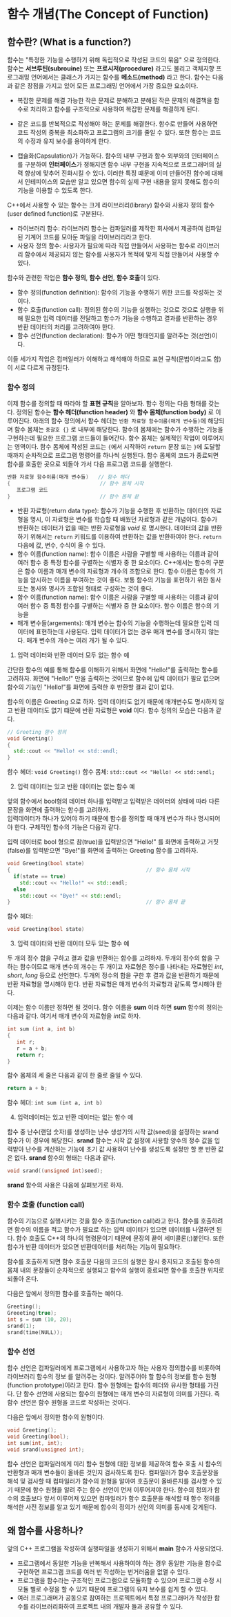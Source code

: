 # 함수 개념(The Concept of Function)

## 함수란? (What is a function?)

함수는 "특정한 기능을 수행하기 위해 독립적으로 작성된 코드의 묶음" 으로 정의한다. 함수는 **서브루틴(subrouine)** 또는 **프로시저(procedure)** 라고도 불리고 객체지향 프로그래밍 언어에서는 클래스가 가지는 함수를 **메소드(method)** 라고 한다. 함수는 다음과 같은 장점을 가지고 있어 모든 프로그래밍 언어에서 가장 중요한 요소이다.

* 복잡한 문제를 해결 가능한 작은 문제로 분해하고 분해된 작은 문제의 해결책을 함수로 처리하고 함수를 구조적으로 사용하여 복잡한 문제를 해결하게 된다.

* 같은 코드를 반복적으로 작성해야 하는 문제를 해결한다. 함수로 만들어 사용하면 코드 작성의 중복을 최소화하고 프로그램의 크기를 줄일 수 있다. 또한 함수는 코드의 수정과 유지 보수를 용이하게 한다. 

* 캡슐화(Capsulation)가 가능하다. 함수의 내부 구현과 함수 외부와의 인터페이스를 구분하여 **인터페이스**가 졍해지면 함수 내부 구현을 지속적으로 프로그래머의 실력 향상에 
맞추어 진화시킬 수 있다. 이러한 특징 떄문에 이미 만들어진 함수에 대해서 인테피이스의 모습만 알고 있으면 함수의 실제 구현 내용을 알지 못해도 함수의 기능을 이용할 수 있도록 한다.

C++에서 사용할 수 있는 함수는 크게 라이브러리(library) 함수와 사용자 정의 함수(user defined function)로 구분된다.

   + 라이브러리 함수: 라이브러리 함수는 컴파일러를 제작한 회사에서 제공하여 컴파일된 기계어 코드를 모아둔 파일을 라이브러리라고 한다. 
   + 사용자 정의 함수: 사용자가 필요에 따라 직접 만들어서 사용하는 함수로 라이브러리 함수에서 제공되지 않는 함수를 사용자가 목적에 맞게 직접 만들어서 사용할 수 있다.
   
함수와 관련한 작업은 **함수 정의**, **함수 선언**, **함수 호출**이 있다. 

* 함수 정의(function definition): 함수의 기능을 수행하기 위한 코드를 작성하는 것이다.
* 함수 호출(function call): 정의된 함수의 기능을 실행하는 것으로 것으로 실행을 위해 필요한 입력 데이터를 전달하고 함수가 기능을 수행하고 결과를 반환하는 경우
반환 데이터의 처리를 고려하여야 한다.
* 함수 선언(function declaration): 함수가 어떤 형태인지를 알려주는 것(선언)이다. 

이들 세가지 작업은 컴퍼일러가 이해하고 해석해야 하므로 표현 규칙(문법이라고도 함)이 서로 다르게 규정된다.

### 함수 정의

이제 함수를 정의할 때 따라야 할 **표현 규칙**을 알아보자. 함수 정의는 다음 형태를 갖는다. 
정의된 함수는 **함수 헤더(function header)** 와 **함수 몸체(function body)** 로 이루어진다. 
아래의 함수 정의에서 함수 헤더는 ```반환 자료형 함수이름(매개 변수들)```에 해당되며 함수 몸체는 ```중괄호 {}``` 로 내부에 해당한다. 
함수의 몸체에는 함수가 수행하는 기능을 구현하는데 필요한 프로그램 코드들이 들어간다. 함수 몸체는 실제적인 작업이 이루어지는 영역이다. 
함수 몸체에 작성된 코드는 ```{```에서 시작하여 ```return``` 문장 또는 ```}```에 도달할 때까지 순차적으로 프로그램 명령어를 하나씩 실행된다. 
함수 몸체의 코드가 종료되면 함수를 호출한 곳으로 되돌아 가서 다음 프로그램 코드를 실행한다. 

```C++
반환 자료형 함수이름(매개 변수들)   // 함수 헤더
{                             // 함수 몸체 시작
   프로그램 코드 
}                             // 함수 몸체 끝 
```
* 반환 자료형(return data type): 함수가 기능을 수행한 후 반환하는 데이터의 자료형을 명시, 이 자료형은 변수를 학습할 때 배웠던 자료형과 같은 개념이다. 
함수가 반환하는 데이터가 없을 때는 반환 자료형을 *void* 로 명시한다. 데이터의 값을 반환하기 위해서는 ```return```  키워드를 이용하여 반환하는 값을 반환하여야 한다.
```return``` 다음에 값, 변수, 수식이 올 수 있다. 
* 함수 이름(function name): 함수 이름은 사람을 구별할 때 사용하는 이름과 같이 여러 함수 중 특정 함수를 구별하는 식별자 중 한 요소이다. C++에서는 함수의 구분은 함수 이름과 매개 변수의 자료형과 개수의 조합으로 한다. 
함수 이름은 함수의 기능을 암시하는 이름을 부여하는 것이 좋다. 보통 함수의 기능을 표현하기 위한 동사 또는 동사와 명사가 조합된 형태로 구성하는 것이 좋다. 
* 함수 이름(function name): 함수 이름은 사람을 구별할 때 사용하는 이름과 같이 여러 함수 중 특정 함수를 구별하는 식별자 중 한 요소이다. 함수 이름은 함수의 기능을 
* 매개 변수들(argements): 매개 변수는 함수의 기능을 수행하는데 필요한 입력 데이터에 표현하는데 사용된다. 입력 데이터가 없는 경우 매개 변수를 명시하지 않는다. 매개 변수의 개수는 여러 개가 될 수 있다.
 

1. 입력 데이터와 반환 데이터 모두 없는 함수 예 

간단한 함수의 예를 통해 함수를 이해하기 위해서 화면에 "Hello!"를 출력하는 함수를 고려하자. 
화면에 "Hello!" 만을 출력하는 것이므로 함수에 입력 데이터가 필요 없으며 함수의 기능인 "Hello!"를 화면에 출력한 후 반환할 결과 값이 없다.

함수의 이름은 Greeting 으로 하자. 입력 데이터도 없기 때문에 매개변수도 명시하지 않고 반환 데이터도 없기 떄문에 반환 자료형은 **void** 이다.
함수 정의의 모습은 다음과 같다.
 
```C++
// Greeting 함수 정의 
void Greeting()
{
  std::cout << "Hello! << std::endl;
}
```
함수 헤더: ```void Greeting()```
함수 몸체: ```std::cout << "Hello! << std::endl;```

2. 입력 데이터는 있고 반환 데이터는 없는 함수 예

앞의 함수에서 bool형의 데이터 하나를 입력받고 입력받은 데이터의 상태에 따라 다른 문장을 화면에 출력하는 함수를 고려하자.  
입력데이터가 하나가 있어야 하기 때문에 함수를 정의할 때 매개 변수가 하나 명시되어야 한다. 구체적인 함수의 기능은 다음과 같다. 

입력 데이터로 bool 형으로 참(true)을 입력받으면 "Hello!" 를 화면에 출력하고 거짓(false)를 입력받으면 "Bye!"를 화면에
출력하는 Greeting 함수를 고려하자.

```C++
void Greeting(bool state)
{                                            // 함수 몸체 시작
  if(state == true) 
    std::cout << "Hello!" << std::endl;
  else 
    std::cout << "Bye!" << std::endl;
}                                            // 함수 몸체 끝
```

함수 헤더: 
```c++
void Greeting(bool state)
```


3. 입력 데이터와 반환 데이터 모두 있는 함수 예 

두 개의 정수 합을 구하고 결과 값을 반환하는 함수를 고려하자. 
두개의 정수의 합을 구하는 함수이므로 매개 변수의 개수는 두 개이고 자료형은 정수를 나타내는 자료형인 *int*, *short*, *long* 등으로 선언한다.
두개의 정수의 합을 구한 후 결과 값을 반환하기 때문에 반환 자료형을 명시해야 한다. 반환 자료형은 
매개 변수의 자료형과 같도록 명시해야 한다.

이제는 함수 이름만 정하면 될 것이다. 함수 이름을 **sum** 이라 하면 **sum** 함수의 정의는 다음과 같다.
여기서 매개 변수의 자료형을 *int*로 하자.

```C++
int sum (int a, int b)
{
   int r;
   r = a + b;
   return r;
}
```
함수 몸체의 세 줄은 다음과 같이 한 줄로 줄일 수 있다. 

```C++ 
return a + b;
``` 
함수 헤더: ```int sum (int a, int b)```

4. 입력데이터는 있고 반환 데이터는 없는 함수 예 

함수 중 난수(랜덤 숫자)를 생성하는 난수 생성기의 시작 값(seed)을 설정하는 srand 함수가 이 경우에 해당한다. 
**srand** 함수는 시작 값 설정에 사용할 양수의 정수 값을 입력받아 난수를 계산하는 기능에 초기 값 사용하여 난수를 생성도록 설정만 할 뿐 반환 값은 없다. 
**srand** 함수의 형태는 다음과 같다.

```C++
void srand((unsigned int)seed);
```
**srand** 함수의 사용은 다음에 살펴보기로 하자.

### 함수 호출 (function call)

함수의 기능으로 실행시키는 것을 함수 호출(function call)라고 한다. 함수를 호출하려면 함수의 이름을 적고 함수가 필요로 하는 입력 데이터가 있으면 
데이터를 나열하면 된다. 함수 호출도 C++의 하나의 명령문이기 때문에 문장의 끝이 세미콜론(;)붙인다. 또한 함수가 반환 데이터가 있으면 반환데이터를 
처리하는 기능이 필요하다. 

함수를 호출하게 되면 함수 호출문 다음의 코드의 실행은 잠시 중지되고 호출된 함수의 몸체 내의 문장들이 순차적으로 실행되고 함수의 실행이 종료되면 
함수를 호출한 위치로 되돌아 온다. 

다음은 앞에서 정의한 함수를 호출하는 예이다. 

```C++
Greeting();
Greeeting(true);
int s = sum (10, 20);
srand(1);
srand(time(NULL));
```

### 함수 선언

함수 선언은 컴파일러에게 프로그램에서 사용하고자 하는 사용자 정의함수를 비롯하여 라이브러리 함수의 정보 를 알려주는 것이다. 
알려주어야 할 함수의 정보를 함수 원형(function prototype)이라고 한다. 함수 원형에는 함수의 헤더와 유사한 형태를 가진다. 단 함수 선언에 사용되는 
함수의 원형에는 매개 변수의 자료형이 의미를 가진다. 즉 함수 선언은 함수 원형을 코드로 작성하는 것이다. 

다음은 앞에서 정의한 함수의 원형이다. 

```C++
void Greeting();
void Greeting(bool);
int sum(int, int);
void srand(unsigned int);
```
함수 선언은 컴파일러에게 미리 함수 원형에 대한 정보를 제공하여 함수 호출 시 함수의 반환형과 매개 변수들이 올바른 것인지 검사하도록 한다. 컴파일러가 함수 호출문장을 
해석 및 검사할 때 컴파일러가 함수의 원형을 알아여 호출문이 올바른지를 검사할 수 있기 때문에 함수 원형을 알려 주는 함수 선언이 먼저 이루어져야 한다. 
함수의 정의가 함수의 호출보다 앞서 이루어져 있으면 컴파일러가 함수 호출문을 해석할 때 함수 정의를 해석한 사전 정보를 알고 있기 때문에 함수의 정의가 선언의 의미를 동시에 갖게된다. 

## 왜 함수를 사용하나?

앞의 C++ 프로그램을 작성하여 실행파일을 생성하기 위해서 **main** 함수가 사용되었다. 

* 프로그램에서 동일한 기능을 반복해서 사용하여야 하는 경우 동일한 기능을 함수로 구현하면 프로그램 코드를 여러 번 작성하는 번거러움을 없앨 수 있다. 
* 프로그램을 함수라는 구조적인 프로그램으로 모듈화할 수 있으며 프로그램 수정 시 모듈 별로 수정을 할 수 있기 때문에 프로그램의 유지 보수를 쉽게 할 수 있다.
* 여러 프로그래머가 공동으로 참여하는 프로젝트에서 특정 프로그래머가 작성한 함수를 라이브러리화하여 프로젝트 내의 개발자 들과 공유할 수 있다. 




